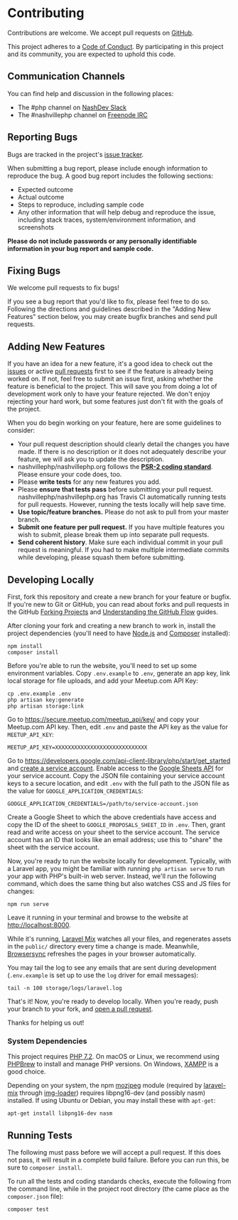 # Contributing

Contributions are welcome. We accept pull requests on [GitHub](https://github.com/nashvillephp/nashvillephp.org).

This project adheres to a [Code of Conduct](https://github.com/nashvillephp/policies). By participating in this project and its community, you are expected to uphold this code.

## Communication Channels

You can find help and discussion in the following places:

* The #php channel on [NashDev Slack](http://nashdev.com)
* The #nashvillephp channel on [Freenode IRC](http://webchat.freenode.net/?channels=%23nashvillephp)

## Reporting Bugs

Bugs are tracked in the project's [issue tracker](https://github.com/nashvillephp/nashvillephp.org/issues).

When submitting a bug report, please include enough information to reproduce the bug. A good bug report includes the following sections:

* Expected outcome
* Actual outcome
* Steps to reproduce, including sample code
* Any other information that will help debug and reproduce the issue, including stack traces, system/environment information, and screenshots

**Please do not include passwords or any personally identifiable information in your bug report and sample code.**

## Fixing Bugs

We welcome pull requests to fix bugs!

If you see a bug report that you'd like to fix, please feel free to do so. Following the directions and guidelines described in the "Adding New Features" section below, you may create bugfix branches and send pull requests.

## Adding New Features

If you have an idea for a new feature, it's a good idea to check out the [issues](https://github.com/nashvillephp/nashvillephp.org/issues) or active [pull requests](https://github.com/nashvillephp/nashvillephp.org/pulls) first to see if the feature is already being worked on. If not, feel free to submit an issue first, asking whether the feature is beneficial to the project. This will save you from doing a lot of development work only to have your feature rejected. We don't enjoy rejecting your hard work, but some features just don't fit with the goals of the project.

When you do begin working on your feature, here are some guidelines to consider:

* Your pull request description should clearly detail the changes you have made. If there is no description or it does not adequately describe your feature, we will ask you to update the description.
* nashvillephp/nashvillephp.org follows the **[PSR-2 coding standard](http://www.php-fig.org/psr/psr-2/)**. Please ensure your code does, too.
* Please **write tests** for any new features you add.
* Please **ensure that tests pass** before submitting your pull request. nashvillephp/nashvillephp.org has Travis CI automatically running tests for pull requests. However, running the tests locally will help save time.
* **Use topic/feature branches.** Please do not ask to pull from your master branch.
* **Submit one feature per pull request.** If you have multiple features you wish to submit, please break them up into separate pull requests.
* **Send coherent history**. Make sure each individual commit in your pull request is meaningful. If you had to make multiple intermediate commits while developing, please squash them before submitting.

## Developing Locally

First, fork this repository and create a new branch for your feature or bugfix.
If you're new to Git or GitHub, you can read about forks and pull requests in
the GitHub [Forking Projects][] and [Understanding the GitHub Flow][] guides.

After cloning your fork and creating a new branch to work in, install the
project dependencies (you'll need to have [Node.js][] and [Composer][]
installed):

    npm install
    composer install

Before you're able to run the website, you'll need to set up some environment
variables. Copy `.env.example` to `.env`, generate an app key, link local
storage for file uploads, and add your Meetup.com API Key:

    cp .env.example .env
    php artisan key:generate
    php artisan storage:link

Go to <https://secure.meetup.com/meetup_api/key/> and copy your Meetup.com API
key. Then, edit `.env` and paste the API key as the value for `MEETUP_API_KEY`:

    MEETUP_API_KEY=XXXXXXXXXXXXXXXXXXXXXXXXXXXXX

Go to <https://developers.google.com/api-client-library/php/start/get_started>
and [create a service account][]. Enable access to the [Google Sheets API][]
for your service account. Copy the JSON file containing your service account
keys to a secure location, and edit `.env` with the full path to the JSON file
as the value for `GOOGLE_APPLICATION_CREDENTIALS`:

    GOOGLE_APPLICATION_CREDENTIALS=/path/to/service-account.json

Create a Google Sheet to which the above credentials have access and copy the
ID of the sheet to `GOOGLE_PROPOSALS_SHEET_ID` in `.env`. Then, grant read and
write access on your sheet to the service account. The service account has an
ID that looks like an email address; use this to "share" the sheet with the
service account.

Now, you're ready to run the website locally for development. Typically, with a
Laravel app, you might be familiar with running `php artisan serve` to run your
app with PHP's built-in web server. Instead, we'll run the following command,
which does the same thing but also watches CSS and JS files for changes:

    npm run serve

Leave it running in your terminal and browse to the website at
<http://localhost:8000>.

While it's running, [Laravel Mix][] watches all your files, and regenerates
assets in the `public/` directory every time a change is made. Meanwhile,
[Browsersync][] refreshes the pages in your browser automatically.

You may tail the log to see any emails that are sent during development
(`.env.example` is set up to use the `log` driver for email messages):

    tail -n 100 storage/logs/laravel.log

That's it! Now, you're ready to develop locally. When you're ready, push your
branch to your fork, and [open a pull request][].

Thanks for helping us out!

### System Dependencies

This project requires [PHP 7.2][]. On macOS or Linux, we recommend using
[PHPBrew][] to install and manage PHP versions. On Windows, [XAMPP][] is a
good choice.

Depending on your system, the npm [mozjpeg][] module (required by [laravel-mix][]
through [img-loader][]) requires libpng16-dev (and possibly nasm) installed. If
using Ubuntu or Debian, you may install these with `apt-get`:

    apt-get install libpng16-dev nasm

## Running Tests

The following must pass before we will accept a pull request. If this does not pass, it will result in a complete build failure. Before you can run this, be sure to `composer install`.

To run all the tests and coding standards checks, execute the following from the command line, while in the project root directory (the came place as the `composer.json` file):

    composer test


[forking projects]: https://guides.github.com/activities/forking/
[understanding the github flow]: https://guides.github.com/introduction/flow/
[open a pull request]: https://help.github.com/articles/creating-a-pull-request-from-a-fork/
[node.js]: https://nodejs.org/
[composer]: https://getcomposer.org/
[php 7.2]: http://php.net/
[phpbrew]: http://phpbrew.github.io/phpbrew/
[xampp]: https://www.apachefriends.org/index.html
[mozjpeg]: https://www.npmjs.com/package/mozjpeg
[laravel-mix]: https://www.npmjs.com/package/laravel-mix
[img-loader]: https://www.npmjs.com/package/img-loader
[laravel mix]: https://www.npmjs.com/package/laravel-mix
[browsersync]: https://www.npmjs.com/package/browser-sync
[create a service account]: https://developers.google.com/api-client-library/php/auth/service-accounts#creatinganaccount
[google sheets api]: https://console.developers.google.com/apis/library/sheets.googleapis.com/
